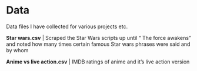 # Data

Data files I have collected for various projects etc. 


**Star wars.csv** | Scraped the Star Wars scripts up until “ The force awakens” and noted how many times certain famous Star wars phrases were said and by whom

**Anime vs live action.csv** | IMDB ratings of anime and it’s live action version 
